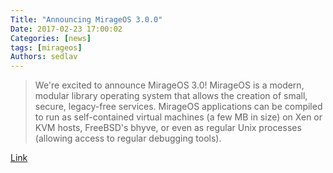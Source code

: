 ```yaml
---
Title: "Announcing MirageOS 3.0.0"
Date: 2017-02-23 17:00:02
Categories: [news]
tags: [mirageos]
Authors: sedlav
---
```


> We're excited to announce MirageOS 3.0! MirageOS is a modern, modular library operating system that allows the creation of small, secure, legacy-free services. MirageOS applications can be compiled to run as self-contained virtual machines (a few MB in size) on Xen or KVM hosts, FreeBSD's bhyve, or even as regular Unix processes (allowing access to regular debugging tools).

[Link](https://mirage.io/blog/announcing-mirage-30-release)
